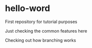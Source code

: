 # hello-word
First repository for tutorial purposes

Just checking the common features here

Checking out how branching works

